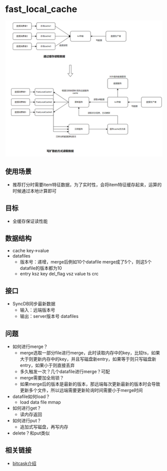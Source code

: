# fast_local_cache
![img](./doc/fast_local_cache.png)
## 使用场景
- 推荐打分时需要item特征数据，为了实时性，会将item特征缓存起来，运算的时候通过本地计算即可
## 目标
- 全缓存保证读性能

## 数据结构
- cache key->value
- datafiles 
  - 版本号：递增，merge后例如10个datafile merge成了5个，则这5个datafile的版本都为10
  - entry ksz key del_flag vsz value ts crc

## 接口
- SyncDB同步最新数据
  - 输入：远端版本号
  - 输出：server版本号 datafiles

## 问题
- 如何进行merge？
  - merge选取一部分file进行merge，此时读取内存中的key，比较ts，如果大于则更新内存中的key，并且写磁盘新entry，如果等于则只写磁盘新entry，如果小于则直接丢弃
  - 多久触发一次？几个datafile进行merge？可配
  - merge需要加全局锁？
  - 如果merge后的版本是最新的版本，那远端每次更新最新的版本时会导致更新多个文件，所以远端需要更新轮询时间需要小于merge时间
- datafile如何load？
  - load data file mmap
- 如何进行get？
  - 读内存返回
- 如何进行put？
  - 追加式写磁盘，再写内存
- delete？和put类似

## 相关链接
- [bitcask介绍](https://doc.weixin.qq.com/slide/p3_m_PGlWCBdxkkzO?scode=AJEAIQdfAAoAjLccpeAKIAiAYdACo)